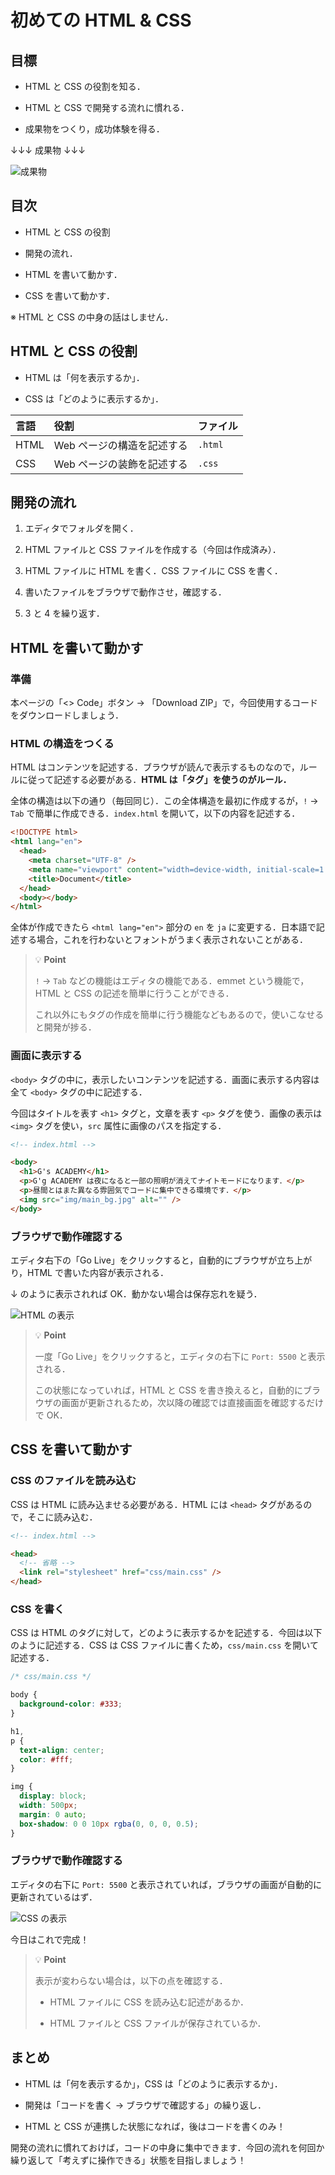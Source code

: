 # 初めての HTML & CSS

## 目標

- HTML と CSS の役割を知る．

- HTML と CSS で開発する流れに慣れる．

- 成果物をつくり，成功体験を得る．

↓↓↓ 成果物 ↓↓↓

![成果物](https://github.com/taroosg/first-code-html/assets/28992410/dde0552c-745e-4b34-bd74-d360146fabe5)

## 目次

- HTML と CSS の役割

- 開発の流れ．

- HTML を書いて動かす．

- CSS を書いて動かす．

※ HTML と CSS の中身の話はしません．

## HTML と CSS の役割

- HTML は「何を表示するか」．

- CSS は「どのように表示するか」．

| 言語 | 役割                       | ファイル |
| :--- | :------------------------- | :------- |
| HTML | Web ページの構造を記述する | `.html`  |
| CSS  | Web ページの装飾を記述する | `.css`   |

## 開発の流れ

1. エディタでフォルダを開く．

2. HTML ファイルと CSS ファイルを作成する（今回は作成済み）．

3. HTML ファイルに HTML を書く．CSS ファイルに CSS を書く．

4. 書いたファイルをブラウザで動作させ，確認する．

5. 3 と 4 を繰り返す．

## HTML を書いて動かす

### 準備

本ページの「<> Code」ボタン → 「Download ZIP」で，今回使用するコードをダウンロードしましょう．

### HTML の構造をつくる

HTML はコンテンツを記述する．ブラウザが読んで表示するものなので，ルールに従って記述する必要がある．**HTML は「タグ」を使うのがルール．**

全体の構造は以下の通り（毎回同じ）．この全体構造を最初に作成するが，`!` → `Tab` で簡単に作成できる．`index.html` を開いて，以下の内容を記述する．

```html
<!DOCTYPE html>
<html lang="en">
  <head>
    <meta charset="UTF-8" />
    <meta name="viewport" content="width=device-width, initial-scale=1.0" />
    <title>Document</title>
  </head>
  <body></body>
</html>
```

全体が作成できたら `<html lang="en">` 部分の `en` を `ja` に変更する．日本語で記述する場合，これを行わないとフォントがうまく表示されないことがある．

> 💡 **Point**
>
> `!` → `Tab` などの機能はエディタの機能である．emmet という機能で，HTML と CSS の記述を簡単に行うことができる．
>
> これ以外にもタグの作成を簡単に行う機能などもあるので，使いこなせると開発が捗る．

### 画面に表示する

`<body>` タグの中に，表示したいコンテンツを記述する．画面に表示する内容は全て `<body>` タグの中に記述する．

今回はタイトルを表す `<h1>` タグと，文章を表す `<p>` タグを使う．画像の表示は `<img>` タグを使い，`src` 属性に画像のパスを指定する．

```html
<!-- index.html -->

<body>
  <h1>G's ACADEMY</h1>
  <p>G'g ACADEMY は夜になると一部の照明が消えてナイトモードになります．</p>
  <p>昼間とはまた異なる雰囲気でコードに集中できる環境です．</p>
  <img src="img/main_bg.jpg" alt="" />
</body>
```

### ブラウザで動作確認する

エディタ右下の「Go Live」をクリックすると，自動的にブラウザが立ち上がり，HTML で書いた内容が表示される．

↓ のように表示されれば OK．動かない場合は保存忘れを疑う．

![HTML の表示](https://github.com/taroosg/first-code-html/assets/28992410/640fe0a9-f6ee-4978-a4af-449975d49a0d)

> 💡 **Point**
>
> 一度「Go Live」をクリックすると，エディタの右下に `Port: 5500` と表示される．
>
> この状態になっていれば，HTML と CSS を書き換えると，自動的にブラウザの画面が更新されるため，次以降の確認では直接画面を確認するだけで OK．

## CSS を書いて動かす

### CSS のファイルを読み込む

CSS は HTML に読み込ませる必要がある．HTML には `<head>` タグがあるので，そこに読み込む．

```html
<!-- index.html -->

<head>
  <!-- 省略 -->
  <link rel="stylesheet" href="css/main.css" />
</head>
```

### CSS を書く

CSS は HTML のタグに対して，どのように表示するかを記述する．今回は以下のように記述する．CSS は CSS ファイルに書くため，`css/main.css` を開いて記述する．

```css
/* css/main.css */

body {
  background-color: #333;
}

h1,
p {
  text-align: center;
  color: #fff;
}

img {
  display: block;
  width: 500px;
  margin: 0 auto;
  box-shadow: 0 0 10px rgba(0, 0, 0, 0.5);
}
```

### ブラウザで動作確認する

エディタの右下に `Port: 5500` と表示されていれば，ブラウザの画面が自動的に更新されているはず．

![CSS の表示](https://github.com/taroosg/first-code-html/assets/28992410/dde0552c-745e-4b34-bd74-d360146fabe5)

今日はこれで完成！

> 💡 **Point**
>
> 表示が変わらない場合は，以下の点を確認する．
>
> - HTML ファイルに CSS を読み込む記述があるか．
>
> - HTML ファイルと CSS ファイルが保存されているか．

## まとめ

- HTML は「何を表示するか」，CSS は「どのように表示するか」．

- 開発は「コードを書く → ブラウザで確認する」の繰り返し．

- HTML と CSS が連携した状態になれば，後はコードを書くのみ！

開発の流れに慣れておけば，コードの中身に集中できます．今回の流れを何回か繰り返して「考えずに操作できる」状態を目指しましょう！

